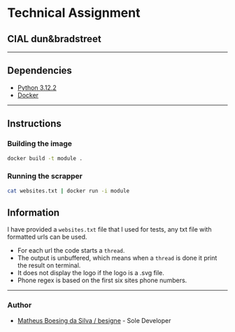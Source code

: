 # Technical Assignment
## CIAL dun&bradstreet

--------------
## Dependencies
- [Python 3.12.2](https://www.python.org/downloads/release/python-3122/)
- [Docker](https://docs.docker.com/)
-------------
## Instructions
### Building the image
```bash
docker build -t module .
```
### Running the scrapper
```bash
cat websites.txt | docker run -i module
```
## Information
I have provided a `websites.txt` file that I used for tests, any txt file with formatted urls can be used.

- For each url the code starts a `thread`.
- The output is unbuffered, which means when a `thread` is done it print the result on terminal.
- It does not display the logo if the logo is a .svg file.
- Phone regex is based on the first six sites phone numbers.

----------------
### Author
- [Matheus Boesing da Silva / besigne](https://github.com/besigne) - Sole Developer